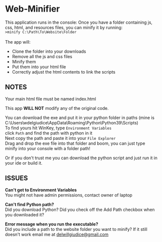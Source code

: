 # Web-Minifier
This application runs in the console: Once you have a folder containing js, css, html, and resources files, 
you can minify it by running: <br> <code>>minify C:\Path\To\Website\Folder </code> <br> <br>
The app will:
- Clone the folder into your downloads
- Remove all the js and css files
- Minify them
- Put them into your html file
- Correctly adjust the html contents to link the scripts

NOTES
---------------
Your main html file must be named index.html

This app **WILL NOT** modify any of the original code.

You can download the exe and put it in your python folder in paths (mine is C:\Users\wdelgiudice\AppData\Roaming\Python\Python39\Scripts)
<br>To find yours hit WinKey, type <code>Environment Variables</code>
<br>click <code>Path</code> and find the path with python in it
<br>Next copy the path and paste it into your <code>File Explorer</code>
<br>Drag and drop the exe file into that folder and boom, you can just type minify into your console with a folder path!

Or if you don't trust me you can download the python script and just run it in your ide or build it.

ISSUES
--------------
**Can't get to Environment Variables**
<br>You might not have admin permissions, contact owner of laptop

**Can't find Python path?**
<br>Did you download Python? Did you check off the Add Path checkbox when you downloaded it?

**Error message when you run the executable?**
<br>Did you include a path to the website folder you want to minify? If it still doesn't work email me at delwillgiudice@gmail.com


